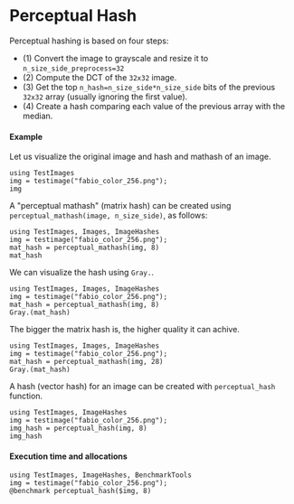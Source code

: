 # Perceptual Hash

Perceptual hashing is based on four steps:

- (1) Convert the image to grayscale and resize it to `n_size_side_preprocess=32`
- (2) Compute the DCT of the `32x32` image.
- (3) Get the top `n_hash=n_size_side*n_size_side` bits of the previous `32x32` array (usually ignoring the first value).
- (4) Create a hash comparing each value of the previous array with the median.


#### Example

Let us visualize the original image and hash and mathash of an image.

```@example
using TestImages
img = testimage("fabio_color_256.png");
img
```

A "perceptual mathash" (matrix hash) can be created using `perceptual_mathash(image, n_size_side)`, as follows:

```@example
using TestImages, Images, ImageHashes
img = testimage("fabio_color_256.png");
mat_hash = perceptual_mathash(img, 8)
mat_hash
```


We can visualize the hash using `Gray.`.

```@example
using TestImages, Images, ImageHashes
img = testimage("fabio_color_256.png");
mat_hash = perceptual_mathash(img, 8)
Gray.(mat_hash)
```

The bigger the matrix hash is, the higher quality it can achive.

```@example
using TestImages, Images, ImageHashes
img = testimage("fabio_color_256.png");
mat_hash = perceptual_mathash(img, 28)
Gray.(mat_hash)
```

A hash (vector hash) for an image can be created with `perceptual_hash` function.

```@example
using TestImages, ImageHashes
img = testimage("fabio_color_256.png");
img_hash = perceptual_hash(img, 8)
img_hash
```


#### Execution time and allocations

```@example
using TestImages, ImageHashes, BenchmarkTools
img = testimage("fabio_color_256.png");
@benchmark perceptual_hash($img, 8)
```

